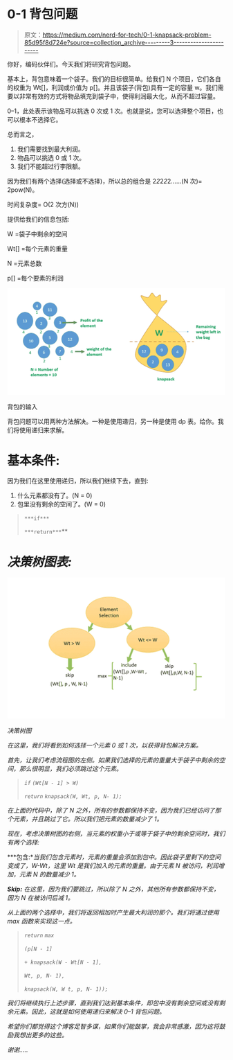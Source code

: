 # 0-1 背包问题

> 原文：<https://medium.com/nerd-for-tech/0-1-knapsack-problem-85d95f8d724e?source=collection_archive---------3----------------------->

你好，编码伙伴们。今天我们将研究背包问题。

基本上，背包意味着一个袋子。我们的目标很简单。给我们 N 个项目，它们各自的权重为 Wt[]，利润或价值为 p[]。并且该袋子(背包)具有一定的容量 w。我们需要以非常有效的方式将物品填充到袋子中，使得利润最大化，从而不超过容量。

0–1，此处表示该物品可以挑选 0 次或 1 次。也就是说，您可以选择整个项目，也可以根本不选择它。

总而言之，

1.  我们需要找到最大利润。
2.  物品可以挑选 0 或 1 次。
3.  我们不能超过行李限额。

因为我们有两个选择(选择或不选择)，所以总的组合是 2*2*2*2*2……(N 次)= 2pow(N)。

时间复杂度= O(2 次方(N))

提供给我们的信息包括:

W =袋子中剩余的空间

Wt[] =每个元素的重量

N =元素总数

p[] =每个要素的利润

![](img/79ab57bee5cf01c262c89a651e97eddf.png)

背包的输入

背包问题可以用两种方法解决。一种是使用递归，另一种是使用 dp 表。给你。我们将使用递归来求解。

# 基本条件:

因为我们在这里使用递归，所以我们继续下去，直到:

1.  什么元素都没有了。(N = 0)
2.  包里没有剩余的空间了。(W = 0)

> `***if***`
> 
> `***return***`**

# *决策树图表:*

*![](img/c19ce574f12b806c96fbdd369a160656.png)*

*决策树图*

*在这里，我们将看到如何选择一个元素 0 或 1 次，以获得背包解决方案。*

*首先，让我们考虑流程图的左侧。如果我们选择的元素的重量大于袋子中剩余的空间，那么很明显，我们必须跳过这个元素。*

> *`if` `(Wt[N - 1] > W)`*
> 
> *`return` `knapsack(W, Wt, p, N- 1);`*

*在上面的代码中，除了 N 之外，所有的参数都保持不变，因为我们已经访问了那个元素，并且跳过了它。所以我们把元素的数量减少了 1。*

*现在，考虑决策树图的右侧，当元素的权重小于或等于袋子中的剩余空间时，我们有两个选择:*

***包含:**当我们包含元素时，元素的重量会添加到包中。因此袋子里剩下的空间变成了，W-Wt，这里 Wt 是我们加入的元素的重量。由于元素 N 被访问，利润增加，元素 N 的数量减少 1。*

***Skip:** 在这里，因为我们要跳过，所以除了 N 之外，其他所有参数都保持不变，因为 N 在被访问后减 1。*

*从上面的两个选择中，我们将返回相加时产生最大利润的那个。我们将通过使用 max 函数来实现这一点。*

> *`return` `max`*
> 
> *`(p[N - 1]`*
> 
> *`+ knapsack(W - Wt[N - 1],`*
> 
> *`Wt, p, N- 1),`*
> 
> *`knapsack(W, W t, p, N- 1));`*

*我们将继续执行上述步骤，直到我们达到基本条件，即包中没有剩余空间或没有剩余元素。因此，这就是如何使用递归来解决 0–1 背包问题。*

*希望你们都觉得这个博客足智多谋，如果你们能鼓掌，我会非常感激，因为这将鼓励我想出更多的这些。*

*谢谢…..*